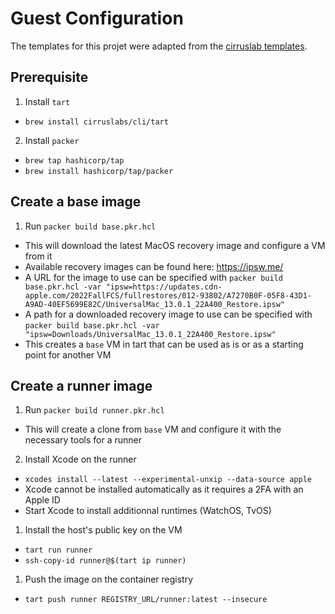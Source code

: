 # Guest Configuration
The templates for this projet were adapted from the [cirruslab templates](https://github.com/cirruslabs/macos-image-templates).

## Prerequisite

1. Install `tart`
  - `brew install cirruslabs/cli/tart`
2. Install `packer`
  - `brew tap hashicorp/tap`
  - `brew install hashicorp/tap/packer`

## Create a base image

1. Run `packer build base.pkr.hcl`
  - This will download the latest MacOS recovery image and configure a VM from it
  - Available recovery images can be found here: https://ipsw.me/
  - A URL for the image to use can be specified with `packer build base.pkr.hcl -var "ipsw=https://updates.cdn-apple.com/2022FallFCS/fullrestores/012-93802/A7270B0F-05F8-43D1-A9AD-40EF5699E82C/UniversalMac_13.0.1_22A400_Restore.ipsw"`
  - A path for a downloaded recovery image to use can be specified with `packer build base.pkr.hcl -var "ipsw=Downloads/UniversalMac_13.0.1_22A400_Restore.ipsw"`
  - This creates a `base` VM in tart that can be used as is or as a starting point for another VM

## Create a runner image

1. Run `packer build runner.pkr.hcl`
  - This will create a clone from `base` VM and configure it with the necessary tools for a runner
2. Install Xcode on the runner
  - `xcodes install --latest --experimental-unxip --data-source apple`
  - Xcode cannot be installed automatically as it requires a 2FA with an Apple ID
  - Start Xcode to install additionnal runtimes (WatchOS, TvOS)
1. Install the host's public key on the VM
  - `tart run runner`
  - `ssh-copy-id runner@$(tart ip runner)`
1. Push the image on the container registry
  - `tart push runner REGISTRY_URL/runner:latest --insecure`
